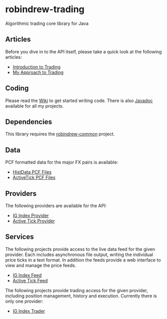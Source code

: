 # robindrew-trading
Algorithmic trading core library for Java

## Articles
Before you dive in to the API itself, please take a quick look at the following articles:
* [Introduction to Trading](https://github.com/robindrew/robindrew-trading/wiki/Article:-Introduction-to-Trading)
* [My Approach to Trading](https://github.com/robindrew/robindrew-trading/wiki/Article:-My-Approach-to-Trading)

## Coding
Please read the [Wiki](https://github.com/robindrew/robindrew-trading/wiki) to get started writing code.
There is also [Javadoc](https://htmlpreview.github.io/?https://raw.githubusercontent.com/robindrew/robindrew-javadoc/master/docs/index.html?overview-summary.html) available for all my projects.

## Dependencies
This library requires the [robindrew-common](https://github.com/robindrew/robindrew-common) project.

## Data
PCF formatted data for the major FX pairs is available:
* [HistData PCF Files](https://github.com/robindrew/robindrew-trading-histdata-data)
* [ActiveTick PCF Files](https://github.com/robindrew/robindrew-trading-activetick-data)

## Providers
The following providers are available for the API:
* [IG Index Provider](https://github.com/robindrew/robindrew-trading-igindex)
* [Active Tick Provider](https://github.com/robindrew/robindrew-trading-activetick)

## Services
The following projects provide access to the live data feed for the given provider. Each includes asynchronous file output, writing the individual price ticks in a text format. In addition the feeds provide a web interface to view and manage the price feeds.
* [IG Index Feed](https://github.com/robindrew/robindrew-trading-igindex-feed)
* [Active Tick Feed](https://github.com/robindrew/robindrew-trading-activetick-feed)

The following projects provide trading access for the given provider, including position management, history and execution. Currently there is only one provider:
* [IG Index Trader](https://github.com/robindrew/robindrew-trading-igindex-trader)

